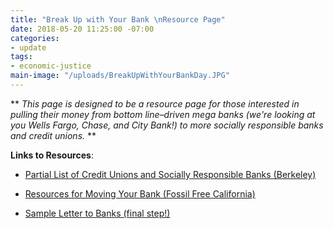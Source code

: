 ```yaml
---
title: "Break Up with Your Bank \nResource Page"
date: 2018-05-20 11:25:00 -07:00
categories:
- update
tags:
- economic-justice
main-image: "/uploads/BreakUpWithYourBankDay.JPG"
---
```


** *This page is designed to be a resource page for those interested in pulling their money from bottom line–driven mega banks (we're looking at you Wells Fargo, Chase, and City Bank!) to more socially responsible banks and credit unions.* **

**Links to Resources**:

* [Partial List of Credit Unions and Socially Responsible Banks (Berkeley)](https://drive.google.com/file/d/1ZybQpL4QQdDJbH-HK9WmIAsfQ-hXnL2Q/view)

* [Resources for Moving Your Bank (Fossil Free California)
](https://drive.google.com/open?id=1hNnyrR3kyOJJZpZQ4mCplJxLDfTi28I1)

* [Sample Letter to Banks (final step!)](https://drive.google.com/open?id=1d3uLwwsfQuNblZN6NK99GcN_Y748LuD2)